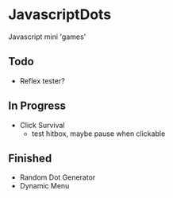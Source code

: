 # JavascriptDots
Javascript mini 'games'
## Todo
- Reflex tester?

## In Progress
- Click Survival
    - test hitbox, maybe pause when clickable

## Finished
- Random Dot Generator
- Dynamic Menu

